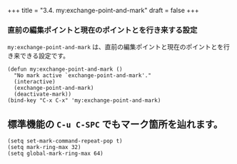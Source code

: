 +++
title = "3.4. my:exchange-point-and-mark"
draft = false
+++
### 直前の編集ポイントと現在のポイントとを行き来する設定

`my:exchange-point-and-mark` は、直前の編集ポイントと現在のポイントとを行き来できる設定です。

```elisp
(defun my:exchange-point-and-mark ()
  "No mark active `exchange-point-and-mark'."
  (interactive)
  (exchange-point-and-mark)
  (deactivate-mark))		 
(bind-key "C-x C-x" 'my:exchange-point-and-mark)
```

## 標準機能の `C-u C-SPC` でもマーク箇所を辿れます。

```elisp
(setq set-mark-command-repeat-pop t)
(setq mark-ring-max 32)
(setq global-mark-ring-max 64)
```

